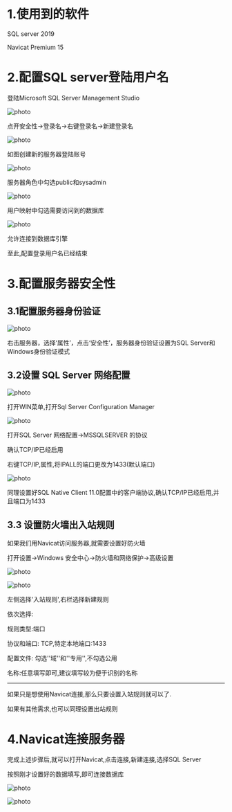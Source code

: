 # 1.使用到的软件

SQL server 2019

Navicat Premium 15



# 2.配置SQL server登陆用户名

登陆Microsoft SQL Server Management Studio

![photo](../images/SQL%20server%20连接Navicat/2.1.png)

点开安全性->登录名->右键登录名->新建登录名

![photo](../images/SQL%20server%20连接Navicat/2.2.png)

如图创建新的服务器登陆账号

![photo](../images/SQL%20server%20连接Navicat/2.3.png)

服务器角色中勾选public和sysadmin

![photo](../images/SQL%20server%20连接Navicat/2.4.png)

用户映射中勾选需要访问到的数据库

![photo](../images/SQL%20server%20连接Navicat/2.5.png)

允许连接到数据库引擎

至此,配置登录用户名已经结束

# 3.配置服务器安全性

## 3.1配置服务器身份验证

![photo](../images/SQL%20server%20连接Navicat/2.6.png)

右击服务器，选择‘属性’，点击‘安全性’，服务器身份验证设置为SQL Server和Windows身份验证模式

## 3.2设置 SQL Server 网络配置

![photo](../images/SQL%20server%20连接Navicat/3.2.png)

打开WIN菜单,打开Sql Server Configuration Manager

![photo](../images/SQL%20server%20连接Navicat/3.2.2.png)

打开SQL Server 网络配置->MSSQLSERVER 的协议

确认TCP/IP已经启用

右键TCP/IP,属性,将IPALL的端口更改为1433(默认端口)

![photo](../images/SQL%20server%20连接Navicat/3.2.3.png)

同理设置好SQL Native Client 11.0配置中的客户端协议,确认TCP/IP已经启用,并且端口为1433

## 3.3 设置防火墙出入站规则

如果我们用Navicat访问服务器,就需要设置好防火墙

打开设置->Windows 安全中心->防火墙和网络保护->高级设置

![photo](../images/SQL%20server%20连接Navicat/4.1.png)

![photo](../images/SQL%20server%20连接Navicat/4.2.png)

左侧选择'入站规则',右栏选择新建规则

依次选择:

规则类型:端口

协议和端口: TCP,特定本地端口:1433

配置文件: 勾选''域''和''专用'',不勾选公用

名称:任意填写即可,建议填写较为便于识别的名称

---------------------------------------------------------


如果只是想使用Navicat连接,那么只要设置入站规则就可以了.

如果有其他需求,也可以同理设置出站规则

# 4.Navicat连接服务器

完成上述步骤后,就可以打开Navicat,点击连接,新建连接,选择SQL Server

按照刚才设置好的数据填写,即可连接数据库

![photo](../images/SQL%20server%20连接Navicat/5.1.png)

![photo](../images/SQL%20server%20连接Navicat/5.2.png)



